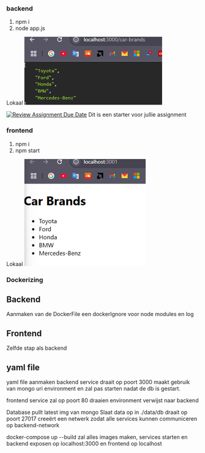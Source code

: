 ### backend

1. npm i
2. node app.js

Lokaal
![alt text](image.png)

[![Review Assignment Due Date](https://classroom.github.com/assets/deadline-readme-button-22041afd0340ce965d47ae6ef1cefeee28c7c493a6346c4f15d667ab976d596c.svg)](https://classroom.github.com/a/GyBlhhFf)
Dit is een starter voor jullie assignment

### frontend

1. npm i
2. npm start

Lokaal
![alt text](image-1.png)

### Dockerizing

## Backend

Aanmaken van de DockerFile
een dockerIgnore voor node modules en log

## Frontend

Zelfde stap als backend

## yaml file

yaml file aanmaken
backend service draait op poort 3000
maakt gebruik van mongo uri environment en zal pas starten nadat de db is gestart.

frontend service zal op poort 80 draaien
environment verwijst naar backend

Database pullt latest img van mongo
Slaat data op in ./data/db
draait op poort 27017
creeërt een netwerk zodat alle services kunnen communiceren op backend-network

docker-compose up --build
zal alles images maken, services starten en backend exposen op localhost:3000 en frontend op localhost
